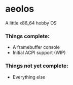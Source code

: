 # aeolos
A little x86_64 hobby OS

### Things complete:
* A framebuffer console
* Initial ACPI support (WIP)

### Things not yet complete:
* Everything else
